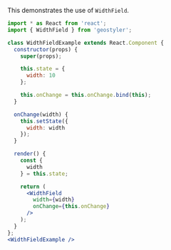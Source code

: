 <!--
 * Released under the BSD 2-Clause License
 *
 * Copyright © 2018-present, terrestris GmbH & Co. KG and GeoStyler contributors
 * All rights reserved.
 *
 * Redistribution and use in source and binary forms, with or without
 * modification, are permitted provided that the following conditions are met:
 *
 * * Redistributions of source code must retain the above copyright notice,
 *   this list of conditions and the following disclaimer.
 *
 * * Redistributions in binary form must reproduce the above copyright notice,
 *   this list of conditions and the following disclaimer in the documentation
 *   and/or other materials provided with the distribution.
 *
 * THIS SOFTWARE IS PROVIDED BY THE COPYRIGHT HOLDERS AND CONTRIBUTORS "AS IS"
 * AND ANY EXPRESS OR IMPLIED WARRANTIES, INCLUDING, BUT NOT LIMITED TO, THE
 * IMPLIED WARRANTIES OF MERCHANTABILITY AND FITNESS FOR A PARTICULAR PURPOSE
 * ARE DISCLAIMED. IN NO EVENT SHALL THE COPYRIGHT HOLDER OR CONTRIBUTORS BE
 * LIABLE FOR ANY DIRECT, INDIRECT, INCIDENTAL, SPECIAL, EXEMPLARY, OR
 * CONSEQUENTIAL DAMAGES (INCLUDING, BUT NOT LIMITED TO, PROCUREMENT OF
 * SUBSTITUTE GOODS OR SERVICES; LOSS OF USE, DATA, OR PROFITS; OR BUSINESS
 * INTERRUPTION) HOWEVER CAUSED AND ON ANY THEORY OF LIABILITY, WHETHER IN
 * CONTRACT, STRICT LIABILITY, OR TORT (INCLUDING NEGLIGENCE OR OTHERWISE)
 * ARISING IN ANY WAY OUT OF THE USE OF THIS SOFTWARE, EVEN IF ADVISED OF THE
 * POSSIBILITY OF SUCH DAMAGE.
 *
-->

This demonstrates the use of `WidthField`.

```jsx
import * as React from 'react';
import { WidthField } from 'geostyler';

class WidthFieldExample extends React.Component {
  constructor(props) {
    super(props);

    this.state = {
      width: 10
    };

    this.onChange = this.onChange.bind(this);
  }

  onChange(width) {
    this.setState({
      width: width
    });
  }

  render() {
    const {
      width
    } = this.state;

    return (
      <WidthField
        width={width}
        onChange={this.onChange}
      />
    );
  }
};
<WidthFieldExample />
```
